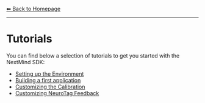 [⬅ Back to Homepage](README.md)
<hr>

# Tutorials

You can find below a selection of tutorials to get you started with the NextMind SDK:

- [Setting up the Environment](setting-up-environment.md)
- [Building a first application](building-first-application.md)
- [Customizing the Calibration](customizing-calibration.md)
- [Customizing NeuroTag Feedback](customizing-feedback.md)